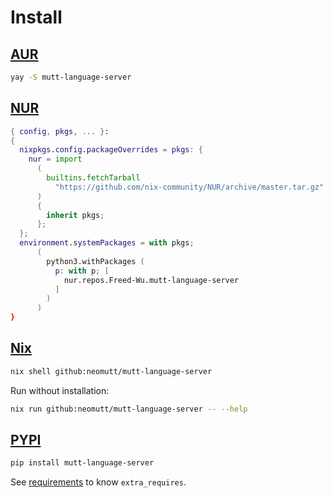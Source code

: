 # Install

## [AUR](https://aur.archlinux.org/packages/mutt-language-server)

```sh
yay -S mutt-language-server
```

## [NUR](https://nur.nix-community.org/repos/Freed-Wu)

```nix
{ config, pkgs, ... }:
{
  nixpkgs.config.packageOverrides = pkgs: {
    nur = import
      (
        builtins.fetchTarball
          "https://github.com/nix-community/NUR/archive/master.tar.gz"
      )
      {
        inherit pkgs;
      };
  };
  environment.systemPackages = with pkgs;
      (
        python3.withPackages (
          p: with p; [
            nur.repos.Freed-Wu.mutt-language-server
          ]
        )
      )
}
```

## [Nix](https://nixos.org)

```sh
nix shell github:neomutt/mutt-language-server
```

Run without installation:

```sh
nix run github:neomutt/mutt-language-server -- --help
```

## [PYPI](https://pypi.org/project/mutt-language-server)

```sh
pip install mutt-language-server
```

See [requirements](requirements) to know `extra_requires`.
